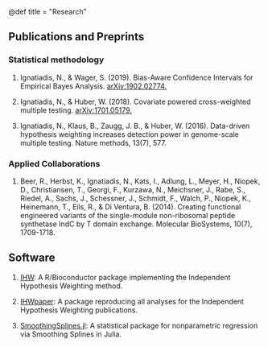 @def title = "Research"


## Publications and Preprints

### Statistical methodology

1) Ignatiadis, N., & Wager, S. (2019). Bias-Aware Confidence Intervals for Empirical Bayes Analysis. [arXiv:1902.02774.](https://arxiv.org/abs/1902.02774)

2) Ignatiadis, N., & Huber, W. (2018). Covariate powered cross-weighted multiple testing. [arXiv:1701.05179.](https://arxiv.org/abs/1701.05179)

3) Ignatiadis, N., Klaus, B., Zaugg, J. B., & Huber, W. (2016). Data-driven hypothesis weighting increases detection power in genome-scale multiple testing. Nature methods, 13(7), 577.

### Applied Collaborations

1) Beer, R., Herbst, K., Ignatiadis, N., Kats, I., Adlung, L., Meyer, H., Niopek, D., Christiansen, T., Georgi, F., Kurzawa, N., Meichsner, J., Rabe, S., Riedel, A., Sachs, J., Schessner, J., Schmidt, F., Walch, P., Niopek, K.,  Heinemann, T., Eils, R., & Di Ventura, B. (2014). Creating functional engineered variants of the single-module non-ribosomal peptide synthetase IndC by T domain exchange. Molecular BioSystems, 10(7), 1709-1718.

## Software

1) [IHW](http://bioconductor.org/packages/IHW): A R/Bioconductor package implementing the Independent Hypothesis Weighting method.

2) [IHWpaper](http://bioconductor.org/packages/devel/data/experiment/html/IHWpaper.html): A package reproducing all analyses for the Independent Hypothesis Weighting publications.

3) [SmoothingSplines.jl](https://github.com/nignatiadis/SmoothingSplines.jl): A statistical package for nonparametric regression via Smoothing Splines in Julia.
